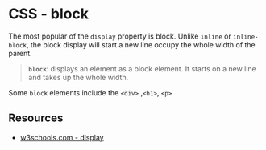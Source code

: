 # CSS - block

The most popular of the `display` property is block. Unlike `inline` or `inline-block`, the block display will start a new line occupy the whole width of the parent.

> **`block`**: displays an element as a block element. It starts on a new line and takes up the whole width.

Some `block` elements include the `<div>` ,`<h1>`, `<p>`

## Resources

- [w3schools.com - display](https://www.w3schools.com/CSSref/pr_class_display.asp)
